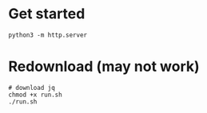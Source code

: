# Get started
```
python3 -m http.server
```

# Redownload (may not work)
```
# download jq
chmod +x run.sh
./run.sh
```
